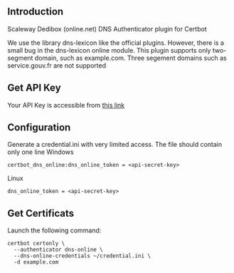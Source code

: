## Introduction
Scaleway Dedibox (online.net) DNS Authenticator plugin for Certbot

We use the library dns-lexicon like the official plugins. 
However, there is a small bug in the dns-lexicon online module.
This plugin supports only two-segment domain, such as example.com. 
Three segement domains such as service.gouv.fr are not supported

## Get API Key
Your API Key is accessible from [this link](https://console.online.net/en/api/access)

## Configuration
Generate a credential.ini with very limited access. The file should contain only one line
Windows
```
certbot_dns_online:dns_online_token = <api-secret-key>
```
Linux
```
dns_online_token = <api-secret-key>
```

## Get Certificats
Launch the following command:
```
certbot certonly \
  --authenticator dns-online \
  --dns-online-credentials ~/credential.ini \
  -d example.com
```
